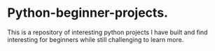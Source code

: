# Python-beginner-projects.
This is a repository of interesting python projects I have built and find interesting for beginners while still challenging to learn more.
